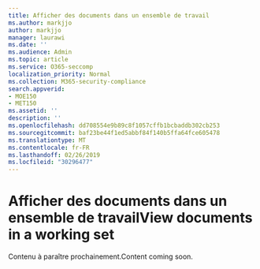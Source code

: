 ```yaml
---
title: Afficher des documents dans un ensemble de travail
ms.author: markjjo
author: markjjo
manager: laurawi
ms.date: ''
ms.audience: Admin
ms.topic: article
ms.service: O365-seccomp
localization_priority: Normal
ms.collection: M365-security-compliance
search.appverid:
- MOE150
- MET150
ms.assetid: ''
description: ''
ms.openlocfilehash: dd708554e9b89c8f1057cffb1bcbaddb302cb253
ms.sourcegitcommit: baf23be44f1ed5abbf84f140b5ffa64fce605478
ms.translationtype: MT
ms.contentlocale: fr-FR
ms.lasthandoff: 02/26/2019
ms.locfileid: "30296477"
---
```

# <a name="view-documents-in-a-working-set"></a><span data-ttu-id="9a613-102">Afficher des documents dans un ensemble de travail</span><span class="sxs-lookup"><span data-stu-id="9a613-102">View documents in a working set</span></span>

<span data-ttu-id="9a613-103">Contenu à paraître prochainement.</span><span class="sxs-lookup"><span data-stu-id="9a613-103">Content coming soon.</span></span>
